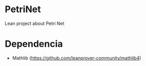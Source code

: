 # PetriNet
Lean project about Petri Net

# Dependencia
* Mathlib (https://github.com/leanprover-community/mathlib4)
